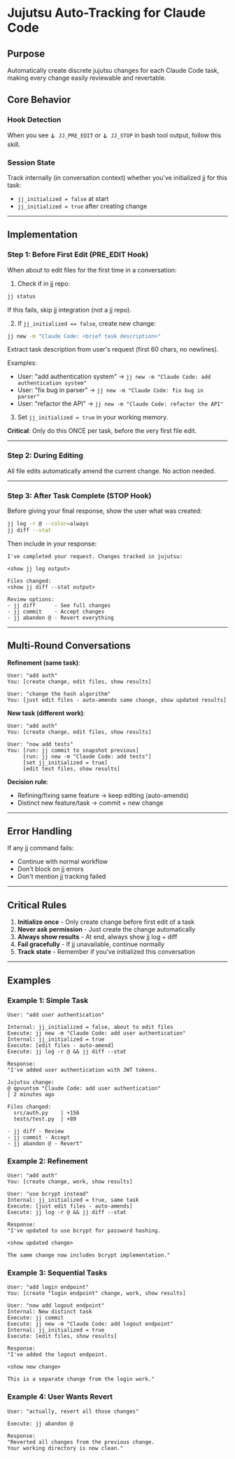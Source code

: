 # Jujutsu Auto-Tracking for Claude Code

## Purpose
Automatically create discrete jujutsu changes for each Claude Code task, making every change easily reviewable and revertable.

## Core Behavior

### Hook Detection
When you see `🪝 JJ_PRE_EDIT` or `🪝 JJ_STOP` in bash tool output, follow this skill.

### Session State
Track internally (in conversation context) whether you've initialized jj for this task:
- `jj_initialized = false` at start
- `jj_initialized = true` after creating change

---

## Implementation

### Step 1: Before First Edit (PRE_EDIT Hook)

When about to edit files for the first time in a conversation:

1. Check if in jj repo:
```bash
jj status
```
If this fails, skip jj integration (not a jj repo).

2. If `jj_initialized == false`, create new change:
```bash
jj new -m "Claude Code: <brief task description>"
```

Extract task description from user's request (first 60 chars, no newlines).

Examples:
- User: "add authentication system" → `jj new -m "Claude Code: add authentication system"`
- User: "fix bug in parser" → `jj new -m "Claude Code: fix bug in parser"`
- User: "refactor the API" → `jj new -m "Claude Code: refactor the API"`

3. Set `jj_initialized = true` in your working memory.

**Critical**: Only do this ONCE per task, before the very first file edit.

---

### Step 2: During Editing

All file edits automatically amend the current change. No action needed.

---

### Step 3: After Task Complete (STOP Hook)

Before giving your final response, show the user what was created:
```bash
jj log -r @ --color=always
jj diff --stat
```

Then include in your response:
```
I've completed your request. Changes tracked in jujutsu:

<show jj log output>

Files changed:
<show jj diff --stat output>

Review options:
- jj diff      - See full changes
- jj commit    - Accept changes  
- jj abandon @ - Revert everything
```

---

## Multi-Round Conversations

**Refinement (same task)**:
```
User: "add auth"
You: [create change, edit files, show results]

User: "change the hash algorithm"  
You: [just edit files - auto-amends same change, show updated results]
```

**New task (different work)**:
```
User: "add auth"
You: [create change, edit files, show results]

User: "now add tests"
You: [run: jj commit to snapshot previous]
     [run: jj new -m "Claude Code: add tests"]
     [set jj_initialized = true]
     [edit test files, show results]
```

**Decision rule**: 
- Refining/fixing same feature → keep editing (auto-amends)
- Distinct new feature/task → commit + new change

---

## Error Handling

If any jj command fails:
- Continue with normal workflow
- Don't block on jj errors  
- Don't mention jj tracking failed

---

## Critical Rules

1. **Initialize once** - Only create change before first edit of a task
2. **Never ask permission** - Just create the change automatically
3. **Always show results** - At end, always show jj log + diff
4. **Fail gracefully** - If jj unavailable, continue normally
5. **Track state** - Remember if you've initialized this conversation

---

## Examples

### Example 1: Simple Task
```
User: "add user authentication"

Internal: jj_initialized = false, about to edit files
Execute: jj new -m "Claude Code: add user authentication"
Internal: jj_initialized = true
Execute: [edit files - auto-amend]
Execute: jj log -r @ && jj diff --stat

Response:
"I've added user authentication with JWT tokens.

Jujutsu change:
@ qpvuntsm "Claude Code: add user authentication"
│ 2 minutes ago

Files changed:
  src/auth.py    | +156
  tests/test.py  | +89

- jj diff - Review
- jj commit - Accept
- jj abandon @ - Revert"
```

### Example 2: Refinement
```
User: "add auth"
You: [create change, work, show results]

User: "use bcrypt instead"
Internal: jj_initialized = true, same task
Execute: [just edit files - auto-amends]
Execute: jj log -r @ && jj diff --stat

Response:
"I've updated to use bcrypt for password hashing.

<show updated change>

The same change now includes bcrypt implementation."
```

### Example 3: Sequential Tasks
```
User: "add login endpoint"
You: [create "login endpoint" change, work, show results]

User: "now add logout endpoint"
Internal: New distinct task
Execute: jj commit
Execute: jj new -m "Claude Code: add logout endpoint"
Internal: jj_initialized = true
Execute: [edit files, show results]

Response:
"I've added the logout endpoint.

<show new change>

This is a separate change from the login work."
```

### Example 4: User Wants Revert
```
User: "actually, revert all those changes"

Execute: jj abandon @

Response:
"Reverted all changes from the previous change.
Your working directory is now clean."
```

